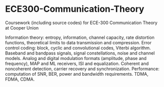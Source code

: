 # ECE300-Communication-Theory
Coursework (including source codes) for ECE-300 Communication Theory at Cooper Union

Information theory: entropy, information, channel capacity, rate distortion functions, theoretical limits to data transmission and compression. Error control coding: block, cyclic and convolutional codes, Viterbi algorithm. Baseband and bandpass signals, signal constellations, noise and channel models. Analog and digital modulation formats (amplitude, phase and frequency), MAP and ML receivers, ISI and equalization. Coherent and noncoherent detection, carrier recovery and synchronization. Performance: computation of SNR, BER, power and bandwidth requirements. TDMA, FDMA, CDMA.
